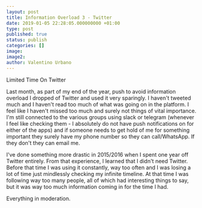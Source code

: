 ```yaml
---
layout: post
title: Information Overload 3 - Twitter
date: 2019-01-05 22:28:05.000000000 +01:00
type: post
published: true
status: publish
categories: []
image:
image2:
author: Valentino Urbano
---
```


Limited Time On Twitter

Last month, as part of my end of the year, push to avoid information overload I dropped of Twitter and used it very sparingly. I haven't tweeted much and I haven't read too much of what was going on in the platform. I feel like I haven't missed too much and surely not things of vital importance. I'm still connected to the various groups using slack or telegram (whenever I feel like checking them - I absolutely do not have push notifications on for either of the apps) and if someone needs to get hold of me for something important they surely have my phone number so they can call/WhatsApp. If they don't they can email me.

I've done something more drastic in 2015/2016 when I spent one year off Twitter entirely. From that experience, I learned that I didn't need Twitter. Before that time I was using it constantly, way too often and I was losing a lot of time just mindlessly checking my infinite timeline. At that time I was following way too many people, all of which had interesting things to say, but it was way too much information coming in for the time I had.

Everything in moderation.
